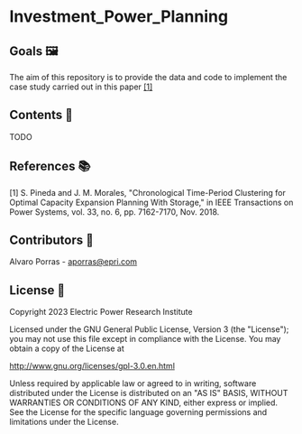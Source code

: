 # Investment_Power_Planning

## Goals 🖼️
The aim of this repository is to provide the data and code to implement the case study carried out in this paper [[1]](https://ieeexplore.ieee.org/document/8369128)

## Contents 🌌
TODO

## References 📚
[1] S. Pineda and J. M. Morales, "Chronological Time-Period Clustering for Optimal Capacity Expansion Planning With Storage," in IEEE Transactions on Power Systems, vol. 33, no. 6, pp. 7162-7170, Nov. 2018.

## Contributors 👑
Alvaro Porras - aporras@epri.com


## License 📝
Copyright 2023 Electric Power Research Institute

Licensed under the GNU General Public License, Version 3 (the "License");
you may not use this file except in compliance with the License.
You may obtain a copy of the License at

   http://www.gnu.org/licenses/gpl-3.0.en.html

Unless required by applicable law or agreed to in writing, software
distributed under the License is distributed on an "AS IS" BASIS,
WITHOUT WARRANTIES OR CONDITIONS OF ANY KIND, either express or implied.
See the License for the specific language governing permissions and
limitations under the License.